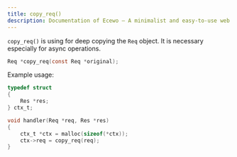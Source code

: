 ```yaml
---
title: copy_req()
description: Documentation of Ecewo — A minimalist and easy-to-use web framework for C
---
```


`copy_req()` is using for deep copying the `Req` object. It is necessary especially for async operations.

```c
Req *copy_req(const Req *original);
```

Example usage:

```c
typedef struct
{
    Res *res;
} ctx_t;

void handler(Req *req, Res *res)
{
    ctx_t *ctx = malloc(sizeof(*ctx));
    ctx->req = copy_req(req);
}
```
